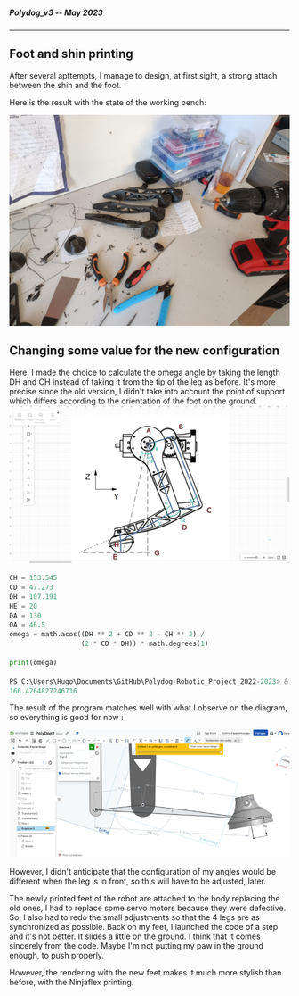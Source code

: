 ##### Polydog_v3 -- May 2023

---

## Foot and shin printing

After several apttempts, I manage to design, at first sight, a strong attach between the shin and the foot.

Here is the result with the state of the working bench:

![](work_bench.jpeg)

## Changing some value for the new configuration

Here, I made the choice to calculate the omega angle by taking the length DH and CH instead of taking it from the tip of the leg as before. It's more precise since the old version, I didn't take into account the point of support which differs according to the orientation of the foot on the ground.
![](design_change.png)

```py
CH = 153.545
CD = 47.273
DH = 107.191
HE = 20
DA = 130
OA = 46.5
omega = math.acos((DH ** 2 + CD ** 2 - CH ** 2) /
                  (2 * CD * DH)) * math.degrees(1)

print(omega)

PS C:\Users\Hugo\Documents\GitHub\Polydog-Robotic_Project_2022-2023> & C:/Users/Hugo/AppData/Local/Programs/Python/Python311/python.exe c:/Users/Hugo/Documents/GitHub/Polydog-Robotic_Project_2022-2023/Code_plateformio/src/maths_v2.py
166.4264827246716
```

The result of the program matches well with what I observe on the diagram, so everything is good for now :

![](angle-verif.png)

However, I didn't anticipate that the configuration of my angles would be different when the leg is in front, so this will have to be adjusted, later.

The newly printed feet of the robot are attached to the body replacing the old ones, I had to replace some servo motors because they were defective. So, I also had to redo the small adjustments so that the 4 legs are as synchronized as possible. Back on my feet, I launched the code of a step and it's not better. It slides a little on the ground. I think that it comes sincerely from the code. Maybe I'm not putting my paw in the ground enough, to push properly.

However, the rendering with the new feet makes it much more stylish than before, with the Ninjaflex printing.

